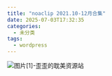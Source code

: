 ```yaml
---
title: "noaclip 2021.10-12月合集"
date: 2025-07-03T17:32:35
categories:
  - 未分类
tags:
  - wordpress
---
```


![图片[1]-歪歪的耽美资源站](/images/noaclip-2021-10-12%e6%9c%88%e5%90%88%e9%9b%86-0.jpg)
